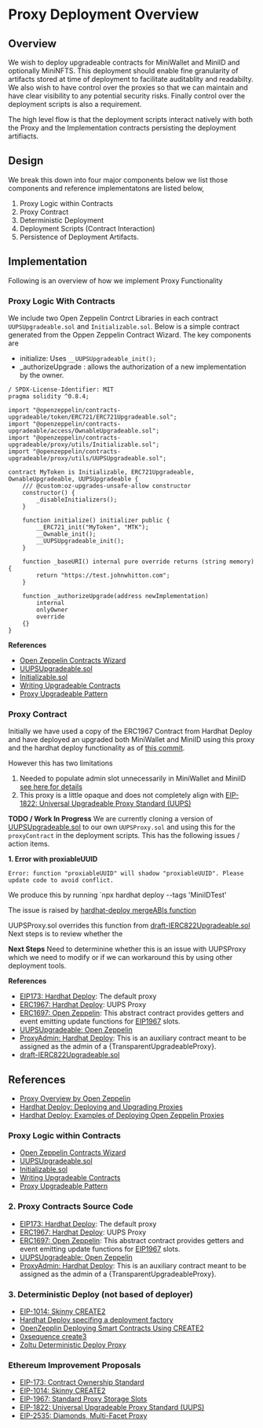 # Proxy Deployment Overview

## Overview

We wish to deploy upgradeable contracts for MiniWallet and MiniID and optionally MiniNFTS.
This deployment should enable fine granularity of artifacts stored at time of deployment to facilitate auditablity and readabilty. We also wish to have control over the proxies so that we can maintain and have clear visibility to any potential security risks. Finally control over the deployment scripts is also a requirement.

The high level flow is that the deployment scripts interact natively with both the Proxy and the Implementation contracts persisting the deployment artifiacts.

## Design

We break this down into four major components below we list those components and reference implementatons are listed below,
1. Proxy Logic within Contracts
2. Proxy Contract
3. Deterministic Deployment
4. Deployment Scripts (Contract Interaction)
5. Persistence of Deployment Artifacts.

## Implementation

Following is an overview of how we implement Proxy Functionality

### Proxy Logic With Contracts

We include two Open Zeppelin Contrct Libraries in each contract `UUPSUpgradeable.sol` and `Initializable.sol`. Below is a simple contract generated from the Oppen Zeppelin Contract Wizard. The key components are
* initialize: Uses `__UUPSUpgradeable_init();`
* _authorizeUpgrade : allows the authorization of a new implementation by the owner.

```
/ SPDX-License-Identifier: MIT
pragma solidity ^0.8.4;

import "@openzeppelin/contracts-upgradeable/token/ERC721/ERC721Upgradeable.sol";
import "@openzeppelin/contracts-upgradeable/access/OwnableUpgradeable.sol";
import "@openzeppelin/contracts-upgradeable/proxy/utils/Initializable.sol";
import "@openzeppelin/contracts-upgradeable/proxy/utils/UUPSUpgradeable.sol";

contract MyToken is Initializable, ERC721Upgradeable, OwnableUpgradeable, UUPSUpgradeable {
    /// @custom:oz-upgrades-unsafe-allow constructor
    constructor() {
        _disableInitializers();
    }

    function initialize() initializer public {
        __ERC721_init("MyToken", "MTK");
        __Ownable_init();
        __UUPSUpgradeable_init();
    }

    function _baseURI() internal pure override returns (string memory) {
        return "https://test.johnwhitton.com";
    }

    function _authorizeUpgrade(address newImplementation)
        internal
        onlyOwner
        override
    {}
}
```
**References**
- [Open Zeppelin Contracts Wizard](https://docs.openzeppelin.com/contracts/4.x/wizard)
- [UUPSUpgradeable.sol](https://github.com/OpenZeppelin/openzeppelin-contracts-upgradeable/blob/master/contracts/proxy/utils/UUPSUpgradeable.sol)
- [Initializable.sol](https://github.com/OpenZeppelin/openzeppelin-contracts-upgradeable/blob/master/contracts/proxy/utils/Initializable.sol)
- [Writing Upgradeable Contracts](https://docs.openzeppelin.com/upgrades-plugins/1.x/writing-upgradeable)
- [Proxy Upgradeable Pattern](https://docs.openzeppelin.com/upgrades-plugins/1.x/proxies)

### Proxy Contract

Initially we have used a copy of the ERC1967 Contract from Hardhat Deploy and have deployed an upgraded both MiniWallet and MiniID using this proxy and the hardhat deploy functionality as of [this commit](https://github.com/polymorpher/sms-wallet/tree/38a01cb97e48bc6ebe33d51bca88bcb797daf48c/miniwallet).

However this has two limitations
1. Needed to populate admin slot unnecessarily in MiniWallet and MiniID [see here for details](https://github.com/wighawag/hardhat-deploy/issues/146#issuecomment-1244642086)
2. This proxy is a little opaque and does not completely align with [EIP-1822: Universal Upgradeable Proxy Standard (UUPS)](https://eips.ethereum.org/EIPS/eip-1822)

**TODO / Work In Progress**
We are currently cloning a version of [UUPSUpgradeable.sol](https://github.com/OpenZeppelin/openzeppelin-contracts-upgradeable/blob/master/contracts/proxy/utils/UUPSUpgradeable.sol) to our own `UUPSProxy.sol` and using this for the `proxyContract` in the deployment scripts. This has the following issues / action items.

**1. Error with proxiableUUID**

`Error: function "proxiableUUID" will shadow "proxiableUUID". Please update code to avoid conflict.`

We produce this by running `npx hardhat deploy --tags 'MiniIDTest'

The issue is raised by [hardhat-deploy mergeABIs function](https://github.com/wighawag/hardhat-deploy/blob/master/src/utils.ts#L544)

UUPSProxy.sol overrides this function from [draft-IERC822Upgradeable.sol](https://github.com/OpenZeppelin/openzeppelin-contracts-upgradeable/blob/master/contracts/interfaces/draft-IERC1822Upgradeable.sol#L19) 
Next steps is to review whether the 

**Next Steps**
Need to determinine whether this is an issue with UUPSProxy which we need to modify or if we can workaround this by using other deployment tools.

**References**
  - [EIP173: Hardhat Deploy](https://github.com/wighawag/hardhat-deploy/blob/master/solc_0.8/proxy/EIP173Proxy.sol): The default proxy
  - [ERC1967: Hardhat Deploy](https://github.com/wighawag/hardhat-deploy/tree/master/solc_0.8/openzeppelin/proxy/ERC1967): UUPS Proxy
  - [ERC1697: Open Zeppelin](https://github.com/OpenZeppelin/openzeppelin-contracts-upgradeable/blob/master/contracts/proxy/ERC1967/ERC1967UpgradeUpgradeable.sol): This abstract contract provides getters and event emitting update functions for [EIP1967](https://eips.ethereum.org/EIPS/eip-1967) slots.
  - [UUPSUpgradeable: Open Zeppelin](https://github.com/OpenZeppelin/openzeppelin-contracts-upgradeable/blob/master/contracts/proxy/utils/UUPSUpgradeable.sol)
  - [ProxyAdmin: Hardhat Deploy](https://github.com/wighawag/hardhat-deploy/blob/master/solc_0.8/openzeppelin/proxy/transparent/ProxyAdmin.sol): This is an auxiliary contract meant to be assigned as the admin of a {TransparentUpgradeableProxy}.
  - [draft-IERC822Upgradeable.sol](https://github.com/OpenZeppelin/openzeppelin-contracts-upgradeable/blob/master/contracts/interfaces/draft-IERC1822Upgradeable.sol#L19)




## References

- [Proxy Overview by Open Zeppelin](https://docs.openzeppelin.com/contracts/4.x/api/proxy)
- [Hardhat Deploy: Deploying and Upgrading Proxies](https://github.com/wighawag/hardhat-deploy#deploying-and-upgrading-proxies)
- [Hardhat Deploy: Examples of Deploying Open Zeppelin Proxies](https://github.com/wighawag/template-ethereum-contracts/tree/examples/openzeppelin-proxies/deploy)

### Proxy Logic within Contracts
- [Open Zeppelin Contracts Wizard](https://docs.openzeppelin.com/contracts/4.x/wizard)
- [UUPSUpgradeable.sol](https://github.com/OpenZeppelin/openzeppelin-contracts-upgradeable/blob/master/contracts/proxy/utils/UUPSUpgradeable.sol)
- [Initializable.sol](https://github.com/OpenZeppelin/openzeppelin-contracts-upgradeable/blob/master/contracts/proxy/utils/Initializable.sol)
- [Writing Upgradeable Contracts](https://docs.openzeppelin.com/upgrades-plugins/1.x/writing-upgradeable)
- [Proxy Upgradeable Pattern](https://docs.openzeppelin.com/upgrades-plugins/1.x/proxies)

### 2. Proxy Contracts Source Code
  - [EIP173: Hardhat Deploy](https://github.com/wighawag/hardhat-deploy/blob/master/solc_0.8/proxy/EIP173Proxy.sol): The default proxy
  - [ERC1967: Hardhat Deploy](https://github.com/wighawag/hardhat-deploy/tree/master/solc_0.8/openzeppelin/proxy/ERC1967): UUPS Proxy
  - [ERC1697: Open Zeppelin](https://github.com/OpenZeppelin/openzeppelin-contracts-upgradeable/blob/master/contracts/proxy/ERC1967/ERC1967UpgradeUpgradeable.sol): This abstract contract provides getters and event emitting update functions for [EIP1967](https://eips.ethereum.org/EIPS/eip-1967) slots.
  - [UUPSUpgradeable: Open Zeppelin](https://github.com/OpenZeppelin/openzeppelin-contracts-upgradeable/blob/master/contracts/proxy/utils/UUPSUpgradeable.sol)
  - [ProxyAdmin: Hardhat Deploy](https://github.com/wighawag/hardhat-deploy/blob/master/solc_0.8/openzeppelin/proxy/transparent/ProxyAdmin.sol): This is an auxiliary contract meant to be assigned as the admin of a {TransparentUpgradeableProxy}.

### 3. Deterministic Deploy (not based of deployer)
  - [EIP-1014: Skinny CREATE2](https://eips.ethereum.org/EIPS/eip-1014)
  - [Hardhat Deploy specifing a deployment factory](https://github.com/wighawag/hardhat-deploy#4-deterministicdeployment-ability-to-specify-a-deployment-factory)
  - [OpenZepplin Deploying Smart Contracts Using CREATE2](https://docs.openzeppelin.com/cli/2.8/deploying-with-create2)
  - [0xsequence create3](https://github.com/0xsequence/create3)
  - [Zoltu Deterministic Deploy Proxy](https://github.com/Zoltu/deterministic-deployment-proxy)

### Ethereum Improvement Proposals
  - [EIP-173: Contract Ownership Standard](https://eips.ethereum.org/EIPS/eip-173)
  - [EIP-1014: Skinny CREATE2](https://eips.ethereum.org/EIPS/eip-1014)
  - [EIP-1967: Standard Proxy Storage Slots](https://eips.ethereum.org/EIPS/eip-1967)
  - [EIP-1822: Universal Upgradeable Proxy Standard (UUPS)](https://eips.ethereum.org/EIPS/eip-1822)
  - [EIP-2535: Diamonds, Multi-Facet Proxy](https://eips.ethereum.org/EIPS/eip-2535)


